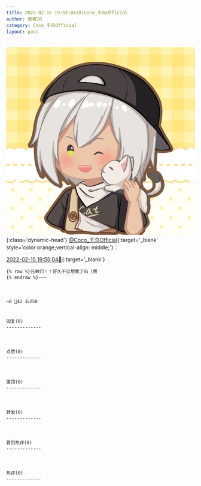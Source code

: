 ```yaml
---
title: 2022-02-15 19:55:04(0)Coco_千鸟Official
author: 御坂IO
category: Coco_千鸟Official
layout: post
---
```


![img](/images/85e485bc0dbd0cde4d15f24d7cffe9704618ad10.jpg){:class='dynamic-head'}
[@Coco_千鸟Official](https://space.bilibili.com/1891728206/dynamic){:target='_blank' style='color:orange;vertical-align: middle;'}：

[2022-02-15 19:55:04🔗](https://t.bilibili.com/627441911033685937){:target='_blank'}

~~~
{% raw %}兄弟们！！好久不见想我了吗（喂
{% endraw %}~~~



↪️0 💬42 👍250


回复(0)
-------------



点赞(0)
-------------



置顶(0)
-------------



转发(0)
-------------



首页热评(0)
-------------



热评(0)
-------------



